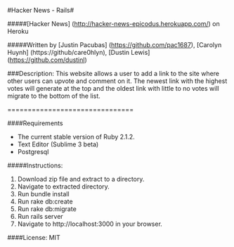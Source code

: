 #Hacker News - Rails#

#####[Hacker News] (http://hacker-news-epicodus.herokuapp.com/) on Heroku

#####Written by [Justin Pacubas] (https://github.com/pac1687), [Carolyn Huynh] (https://github/care0hlyn), [Dustin Lewis] (https://github.com/dustinl)

###Description:
This website allows a user to add a link to the site where other users can upvote and comment on it. The newest link with the highest votes will generate at the top and the oldest link with little to no votes will migrate to the bottom of the list.

===============================

####Requirements
* The current stable version of Ruby 2.1.2.
* Text Editor (Sublime 3 beta)
* Postgresql

#####Instructions:
1. Download zip file and extract to a directory.
2. Navigate to extracted directory.
3. Run bundle install
4. Run rake db:create
5. Run rake db:migrate
6. Run rails server
7. Navigate to http://localhost:3000 in your browser.

####License:
MIT
